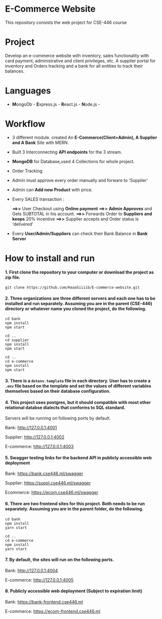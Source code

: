 # E-Commerce Website

This repository consists the web project for CSE-446 course

# Project
Develop an e-commerce website with inventory, sales functionality with card payment, administrative and client privileges, etc.
A supplier portal  for  inventory and Orders tracking and a bank for all entities to track their balances. 

# Languages 

-  **M**ongoDb - **E**xpress.js - **R**eact.js - **N**ode.js -

# Workflow

- 3 different module. created An **E-Commerce(Client+Admin), A Supplier and A Bank** Site with MERN. 
- Built 3 Interconnecting **API endpoints** for the 3 stream.
- **MongoDB** for Database,used 4 Collections for whole project.

- Order Tracking 
- Admin must approve every order manually and forware to 'Supplier'
- Admin can **Add new Product** with  price.
- Every SALES transaction : <br/>

   **==>>** User Checkout using **Online payment**
   **==>>** **Admin Approves** and Gets SUBTOTAL in his account.
   **==>>** Forwards Order to **Suppliers and keeps** 20% Incentive 
   **==>>** Supplier accepts and Order status is 'delivered' 
 
- Every **User/Admin/Suppliers** can check their Bank Balance in **Bank Server**

# How to install and run

#### 1. First clone the repository to your computer or download the project as zip file.

`git clone https://github.com/HaaaSiiiib/E-commerce-website.git`


#### 2. Three organizations are three different servers and each one has to be installed and run separately. Assuming you are in the parent (CSE-446) directory or whatever name you cloned the project, do the following.

```
cd bank
npm install
npm start

cd ..
cd supplier
npm install
npm start

cd ..
cd e-commerce
npm install
npm start
```

#### 3. There is a `dotenv.template` file in each directory. User has to create a `.env` file based on the template and set the values of different variables themselves based on their database configuration.

#### 4. This project uses postgres, but it should compatible with most other relational databse dialects that conforms to SQL standard.

Servers will be running on following ports by default.

Bank: http://127.0.0.1:4001

Supplier: http://127.0.0.1:4002

E-commerce: http://127.0.0.1:4003

#### 5. Swagger testing links for the backend API in publicly accessible web deployment

Bank: https://bank.cse446.ml/swagger

Supplier: https://suppl.cse446.ml/swagger

Ecommerce: https://ecom.cse446.ml/swagger


#### 6.  There are two frontend sites for this project. Both needs to be run separately. Assuming you are in the parent folder, do the following.

```
cd bank
npm install
yarn start

cd ..
cd e-commerce
npm install
yarn start
```

#### 7. By default, the sites will run on the following ports.

Bank: http://127.0.0.1:4004

E-commerce: http://127.0.0.1:4005

#### 8. Publicly accessible web deployment (Subject to expiration limit)

Bank: https://bank-frontend.cse446.ml

E-commerce: https://ecom-frontend.cse446.ml





